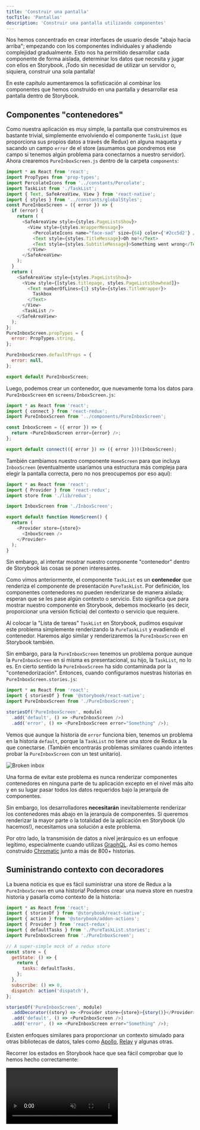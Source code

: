```yaml
---
title: 'Construir una pantalla'
tocTitle: 'Pantallas'
description: 'Construir una pantalla utilizando componentes'
---
```


Nos hemos concentrado en crear interfaces de usuario desde "abajo hacia arriba"; empezando con los componentes individuales y añadiendo complejidad gradualmente. Esto nos ha permitido desarrollar cada componente de forma aislada, determinar los datos que necesita y jugar con ellos en Storybook. ¡Todo sin necesidad de utilizar un servidor o, siquiera, construir una sola pantalla!

En este capítulo aumentaremos la sofisticación al combinar los componentes que hemos construido en una pantalla y desarrollar esa pantalla dentro de Storybook.

## Componentes "contenedores"

Como nuestra aplicación es muy simple, la pantalla que construiremos es bastante trivial, simplemente envolviendo el componente `TaskList` (que proporciona sus propios datos a través de Redux) en alguna maqueta y sacando un campo `error` de el store (asumamos que pondremos ese campo si tenemos algún problema para conectarnos a nuestro servidor). Ahora crearemos `PureInboxScreen.js` dentro de la carpeta `components`:

```js:title=components/PureInboxScreen.js
import * as React from 'react';
import PropTypes from 'prop-types';
import PercolateIcons from '../constants/Percolate';
import TaskList from './TaskList';
import { Text, SafeAreaView, View } from 'react-native';
import { styles } from '../constants/globalStyles';
const PureInboxScreen = ({ error }) => {
  if (error) {
    return (
      <SafeAreaView style={styles.PageListsShow}>
        <View style={styles.WrapperMessage}>
          <PercolateIcons name="face-sad" size={64} color={'#2cc5d2'} />
          <Text style={styles.TitleMessage}>Oh no!</Text>
          <Text style={styles.SubtitleMessage}>Something went wrong</Text>
        </View>
      </SafeAreaView>
    );
  }
  return (
    <SafeAreaView style={styles.PageListsShow}>
      <View style={[styles.titlepage, styles.PageListsShowhead]}>
        <Text numberOfLines={1} style={styles.TitleWrapper}>
          Taskbox
        </Text>
      </View>
      <TaskList />
    </SafeAreaView>
  );
};
PureInboxScreen.propTypes = {
  error: PropTypes.string,
};

PureInboxScreen.defaultProps = {
  error: null,
};

export default PureInboxScreen;
```

Luego, podemos crear un contenedor, que nuevamente toma los datos para `PureInboxScreen` en `screens/InboxScreen.js`:

```js:title=src/screens/InboxScreen.js
import * as React from 'react';
import { connect } from 'react-redux';
import PureInboxScreen from '../components/PureInboxScreen';

const InboxScreen = ({ error }) => {
  return <PureInboxScreen error={error} />;
};

export default connect(({ error }) => ({ error }))(InboxScreen);
```

También cambiamos nuestro componente `HomeScreen` para que incluya `InboxScreen` (eventualmente usaríamos una estructura más compleja para elegir la pantalla correcta, pero no nos preocupemos por eso aquí):

```js:title=src/screens/HomeScreen.js
import * as React from 'react';
import { Provider } from 'react-redux';
import store from './lib/redux';

import InboxScreen from './InboxScreen';

export default function HomeScreen() {
  return (
    <Provider store={store}>
      <InboxScreen />
    </Provider>
  );
}
```

Sin embargo, al intentar mostrar nuestro componente "contenedor" dentro de Storybook las cosas se ponen interesantes.

Como vimos anteriormente, el componente `TaskList` es un **contenedor** que renderiza el componente de presentación `PureTaskList`. Por definición, los componentes contenedores no pueden renderizarse de manera aislada; esperan que se les pase algún contexto o servicio. Esto significa que para mostrar nuestro componente en Storybook, debemos mockearlo (es decir, proporcionar una versión ficticia) del contexto o servicio que requiere.

Al colocar la "Lista de tareas" `TaskList` en Storybook, pudimos esquivar este problema simplemente renderizando la `PureTaskList` y evadiendo el contenedor. Haremos algo similar y renderizaremos la `PureInboxScreen` en Storybook también.

Sin embargo, para la `PureInboxScreen` tenemos un problema porque aunque la `PureInboxScreen` en si misma es presentacional, su hijo, la `TaskList`, no lo es. En cierto sentido la `PureInboxScreen` ha sido contaminada por la "contenedorización". Entonces, cuando configuramos nuestras historias en `PureInboxScreen.stories.js`:

```js:title=src/components/PureInboxScreen.stories.js
import * as React from 'react';
import { storiesOf } from '@storybook/react-native';
import PureInboxScreen from './PureInboxScreen';

storiesOf('PureInboxScreen', module)
  .add('default', () => <PureInboxScreen />)
  .add('error', () => <PureInboxScreen error="Something" />);
```

Vemos que aunque la historia de `error` funciona bien, tenemos un problema en la historia `default`, porque la `TaskList` no tiene una store de Redux a la que conectarse. (También encontrarás problemas similares cuando intentes probar la `PureInboxScreen` con un test unitario).

![Broken inbox](/intro-to-storybook/broken-inboxscreen.png)

Una forma de evitar este problema es nunca renderizar componentes contenedores en ninguna parte de tu aplicación excepto en el nivel más alto y en su lugar pasar todos los datos requeridos bajo la jerarquía de componentes.

Sin embargo, los desarrolladores **necesitarán** inevitablemente renderizar los contenedores más abajo en la jerarquía de componentes. Si queremos renderizar la mayor parte o la totalidad de la aplicación en Storybook (¡lo hacemos!), necesitamos una solución a este problema.

<div class="aside">
Por otro lado, la transmisión de datos a nivel jerárquico es un enfoque legítimo, especialmente cuando utilizas <a href="http://graphql.org/">GraphQL</a>. Así es como hemos construido <a href="https://www.chromatic.com/?utm_source=storybook_website&utm_medium=link&utm_campaign=storybook">Chromatic</a> junto a más de 800+ historias.
</div>

## Suministrando contexto con decoradores

La buena noticia es que es fácil suministrar una store de Redux a la `PureInboxScreen` en una historia! Podemos crear una nueva store en nuestra historia y pasarla como contexto de la historia:

```js:title=src/components/PureInboxScreen.stories.js
import * as React from 'react';
import { storiesOf } from '@storybook/react-native';
import { action } from '@storybook/addon-actions';
import { Provider } from 'react-redux';
import { defaultTasks } from './PureTaskList.stories';
import PureInboxScreen from './PureInboxScreen';

// A super-simple mock of a redux store
const store = {
  getState: () => {
    return {
      tasks: defaultTasks,
    };
  },
  subscribe: () => 0,
  dispatch: action('dispatch'),
};

storiesOf('PureInboxScreen', module)
  .addDecorator((story) => <Provider store={store}>{story()}</Provider>)
  .add('default', () => <PureInboxScreen />)
  .add('error', () => <PureInboxScreen error="Something" />);
```

Existen enfoques similares para proporcionar un contexto simulado para otras bibliotecas de datos, tales como [Apollo](https://www.npmjs.com/package/apollo-storybook-decorator), [Relay](https://github.com/orta/react-storybooks-relay-container) y algunas otras.

Recorrer los estados en Storybook hace que sea fácil comprobar que lo hemos hecho correctamente:

<video autoPlay muted playsInline loop >

  <source
    src="/intro-to-storybook/finished-inboxscreen-states.mp4"
    type="video/mp4"
  />
</video>

## Desarrollo basado en componentes

Empezamos desde abajo con `Task`, luego progresamos a `TaskList`, ahora estamos aquí con una interfaz de usuario de pantalla completa. Nuestra `InboxScreen` contiene un componente de contenedor anidado e incluye historias de acompañamiento.

<video autoPlay muted playsInline loop style="width:480px; height:auto; margin: 0 auto;">
  <source
    src="/intro-to-storybook/component-driven-development-optimized.mp4"
    type="video/mp4"
  />
</video>

[**El desarrollo basado en componentes**](https://www.componentdriven.org/) te permite expandir gradualmente la complejidad a medida que asciendes en la jerarquía de componentes. Entre los beneficios están un proceso de desarrollo más enfocado y una mayor cobertura de todas las posibles mutaciones de la interfaz de usuario. En resumen, la CDD te ayuda a construir interfaces de usuario de mayor calidad y complejidad.

Aún no hemos terminado, el trabajo no termina cuando se construye la interfaz de usuario. También tenemos que asegurarnos de que siga siendo duradero a lo largo del tiempo.
